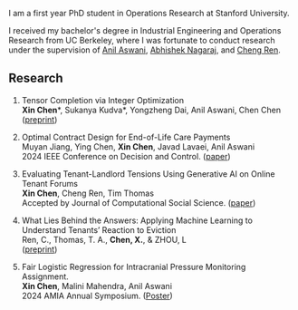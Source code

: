 I am a first year PhD student in Operations Research at Stanford University. 

I received my bachelor's degree in Industrial Engineering and Operations Research from UC Berkeley, where I was fortunate to conduct research under the supervision of [Anil Aswani](https://vcresearch.berkeley.edu/faculty/anil-aswani), [Abhishek Nagaraj](https://www.abhishekn.com), and [Cheng Ren](https://www.albany.edu/ssw/faculty/cheng-ren).

## Research
1. Tensor Completion via Integer Optimization \
**Xin Chen**\*, Sukanya Kudva\*, Yongzheng Dai, Anil Aswani, Chen Chen\
([preprint](https://arxiv.org/abs/2402.05141))

2. Optimal Contract Design for End-of-Life Care Payments \
Muyan Jiang, Ying Chen, **Xin Chen**, Javad Lavaei, Anil Aswani \
2024 IEEE Conference on Decision and Control. ([paper](https://arxiv.org/abs/2403.15099))
  
3. Evaluating Tenant-Landlord Tensions Using Generative AI on Online Tenant Forums \
**Xin Chen**, Cheng Ren, Tim Thomas \
Accepted by Journal of Computational Social Science. ([paper](https://arxiv.org/abs/2404.11681))

4. What Lies Behind the Answers: Applying Machine Learning to Understand Tenants’ Reaction to Eviction  \
Ren, C., Thomas, T. A., **Chen, X.**, & ZHOU, L \
([preprint](https://doi.org/10.31219/osf.io/uscxh_v1))

5. Fair Logistic Regression for Intracranial Pressure Monitoring Assignment.\
**Xin Chen**, Malini Mahendra, Anil Aswani \
2024 AMIA Annual Symposium. ([Poster](https://knowledge.amia.org/A2024/indexes))
